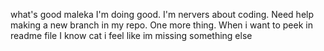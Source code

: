 what's good maleka
I'm doing good. I'm nervers about coding.
Need help making a new branch in my repo.
One more thing. When i want to peek in readme file I know cat i feel like im missing something else
